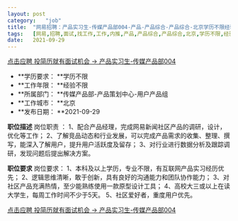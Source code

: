 ```yaml
---
layout:	post
category:	"job"
title:	"网易招聘：产品实习生-传媒产品部004-产品-产品综合-产品综合-北京学历不限经验不限"
tags:	[网易,招聘,面试,找工作,工作,内推,产品,产品综合,产品综合,北京,学历不限,经验不限]
date:	2021-09-29
---
```


[点击应聘 投简历就有面试机会 -> 产品实习生-传媒产品部004](http://mobile.bole.netease.com/bole/boleDetail?id=34509&employeeId=346f03c3cda5f04c&key=all)



- **学历要求： **学历不限
- **工作年限： **经验不限
- **所属部门： **传媒产品部-产品策划中心-用户产品组
- **工作城市： **北京
- **发布日期： **2021-09-29



**职位描述**
岗位职责 ：
1、配合产品经理，完成网易新闻社区产品的调研，设计，优化等工作；
2、了解竞品动态和行业发展，可以完成产品需求的收集、整理、撰写，能深入了解用户，提升用户活跃度及留存；
3、对行业进行数据分析及跟踪调研，发现问题后提出解决方案。
 




**职位要求**
岗位要求：
1、本科及以上学历，专业不限，有互联网产品实习经历优先；
2、逻辑思维清晰，敢于创新，具有良好的沟通能力和团队协作能力；
3、对社区产品充满热情，至少能熟练使用一款原型设计工具；
4、高校大三或以上在读大学生，每周工作时间不少于5天。
5、社区爱好者，重度用户优先。



[点击应聘 投简历就有面试机会 -> 产品实习生-传媒产品部004](http://mobile.bole.netease.com/bole/boleDetail?id=34509&employeeId=346f03c3cda5f04c&key=all)